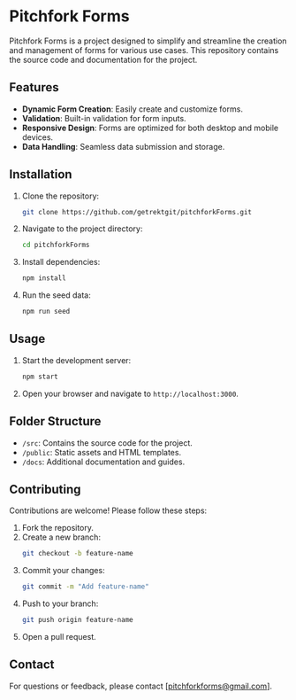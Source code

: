 # Pitchfork Forms

Pitchfork Forms is a project designed to simplify and streamline the creation and management of forms for various use cases. This repository contains the source code and documentation for the project.

## Features

- **Dynamic Form Creation**: Easily create and customize forms.
- **Validation**: Built-in validation for form inputs.
- **Responsive Design**: Forms are optimized for both desktop and mobile devices.
- **Data Handling**: Seamless data submission and storage.

## Installation

1. Clone the repository:
    ```bash
    git clone https://github.com/getrektgit/pitchforkForms.git
    ```
2. Navigate to the project directory:
    ```bash
    cd pitchforkForms
    ```
3. Install dependencies:
    ```bash
    npm install
    ```
4. Run the seed data:
    ```bash
    npm run seed
    ```

## Usage

1. Start the development server:
    ```bash
    npm start
    ```
2. Open your browser and navigate to `http://localhost:3000`.

## Folder Structure

- `/src`: Contains the source code for the project.
- `/public`: Static assets and HTML templates.
- `/docs`: Additional documentation and guides.

## Contributing

Contributions are welcome! Please follow these steps:

1. Fork the repository.
2. Create a new branch:
    ```bash
    git checkout -b feature-name
    ```
3. Commit your changes:
    ```bash
    git commit -m "Add feature-name"
    ```
4. Push to your branch:
    ```bash
    git push origin feature-name
    ```
5. Open a pull request.

## Contact

For questions or feedback, please contact [pitchforkforms@gmail.com].
